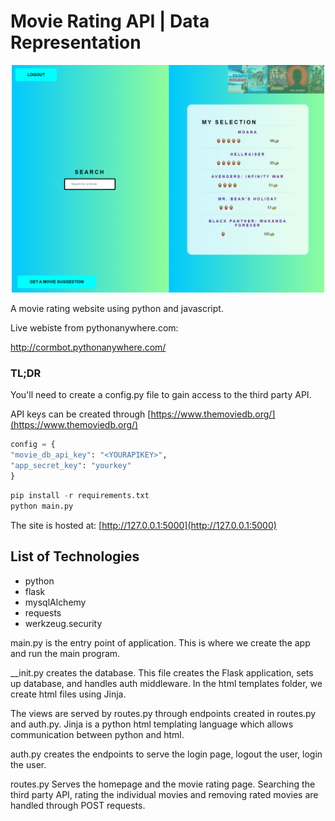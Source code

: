 # Movie Rating API | Data Representation

<p align="center">
    <img src="img/home_page.png" width="500"/>
</p>

A movie rating website using python and javascript.

Live webiste from pythonanywhere.com:

http://cormbot.pythonanywhere.com/

### TL;DR

You'll need to create a config.py file to gain access to the third party API.

API keys can be created through [https://www.themoviedb.org/](https://www.themoviedb.org/)

```python
config = {
"movie_db_api_key": "<YOURAPIKEY>", 
"app_secret_key": "yourkey"
}
```

```python
pip install -r requirements.txt
python main.py
```
The site is hosted at:
[http://127.0.0.1:5000](http://127.0.0.1:5000)

## List of Technologies

- python
- flask
- mysqlAlchemy
- requests
- werkzeug.security


main.py is the entry point of application. This is where we create the app and run the main program. 

__init.py creates the database. This file creates the Flask application, sets up database, and handles auth middleware. In the html templates folder, we create html files using Jinja.

The views are served by routes.py through endpoints created in routes.py and auth.py. Jinja is a python html templating language which allows communication between python and html. 

auth.py creates the endpoints to serve the login page, logout the user, login the user. 

routes.py Serves the homepage and the movie rating page. Searching the third party API, rating the individual movies and removing rated movies are handled through POST requests.